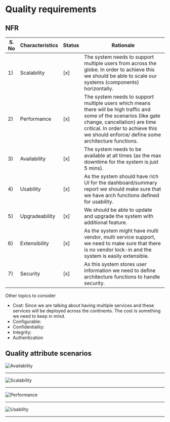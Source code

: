 # Quality requirements

## NFR

| S. No  | Characteristics | Status | Rationale |
| ----------- | -----------| ----------- | ----------- |
| 1) | Scalability |  [x] | The system needs to support multiple users from across the globe. In order to achieve this we should be able to scale our systems (components) horizontally. |
| 2) | Performance |  [x] | The system needs to support multiple users which means there will be high traffic and some of the scenarios (like gate change, cancellation) are time critical. In order to achieve this we should enforce/ define some architecture functions. |
| 3) | Availability |  [x] | The system needs to be available at all times (as the max downtime for the system is just 5 mins). |
| 4) | Usability |  [x] | As the system should have rich UI for the dashboard/summary report we should make sure that we have arch functions defined for usability. |
| 5) | Upgradeability |  [x] | We should be able to update and upgrade the system with additional feature. |
| 6) | Extensibility |  [x] | As the system might have multi vendor, multi service support, we need to make sure that there is no vendor lock-in and the system is easily extensible. |
| 7) | Security |  [x] | As this system stores user information we need to define architecture functions to handle security. |

Other topics to consider

- Cost:
Since we are talking about having multiple services and these services will be deployed across the continents. The cost is something we need to keep in mind.  
- Configurable:
- Confidentiality:
- Integrity:
- Authentication

## Quality attribute scenarios

![Availability](../.media/../ArchitectureKata/.media/QualityScenario-Availability.png)

-----------------

![Scalability](../.media/../ArchitectureKata/.media/QualityScenario-Scalability.png)

-----------------

![Performance](../.media/../ArchitectureKata/.media/QualityScenario-Performance.png)

-----------------

![Usability](../.media/../ArchitectureKata/.media/QualityScenario-Usability.png)

-----------------
